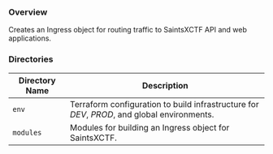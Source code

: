 ### Overview

Creates an Ingress object for routing traffic to SaintsXCTF API and web applications.

### Directories

| Directory Name    | Description                                                                                     |
|-------------------|-------------------------------------------------------------------------------------------------|
| `env`             | Terraform configuration to build infrastructure for *DEV*, *PROD*, and global environments.     |
| `modules`         | Modules for building an Ingress object for SaintsXCTF.                                          |